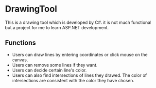 # DrawingTool
This is a drawing tool which is developed by C#. it is not much functional but a project for me to learn ASP.NET development.

## Functions
- Users can draw lines by entering coordinates or click mouse on the canvas.
- Users can remove some lines if they want.
- Users can decide certain line's color.
- Users can also find intersections of lines they drawed. The color of intersections are consistent with the color they have chosen.
